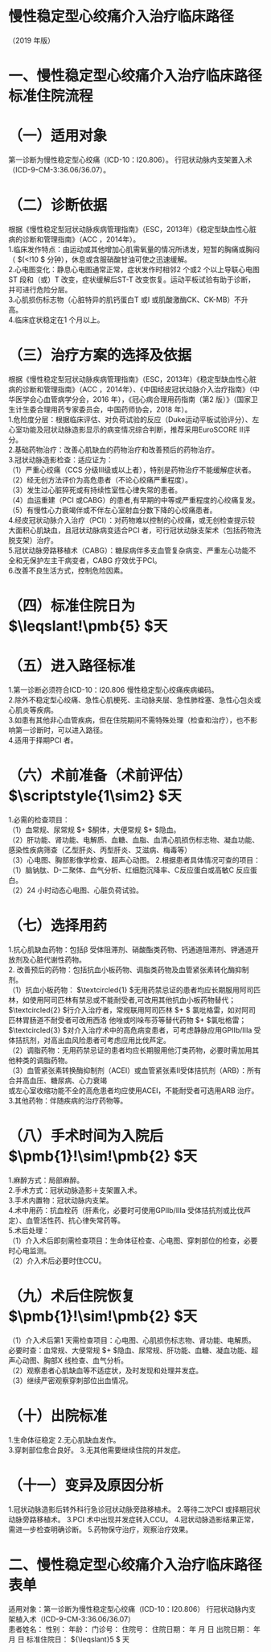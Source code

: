 # 慢性稳定型心绞痛介入治疗临床路径  
（2019 年版）  
# 一、慢性稳定型心绞痛介入治疗临床路径标准住院流程  
# （一）适用对象  
第一诊断为慢性稳定型心绞痛（ICD-10：I20.806）。 行冠状动脉内支架置入术（ICD-9-CM-3:36.06/36.07）。  
# （二）诊断依据  
根据《慢性稳定型冠状动脉疾病管理指南》（ESC，2013年）《稳定型缺血性心脏病的诊断和管理指南》（ACC ，2014年）。  
1.临床发作特点：由运动或其他增加心肌需氧量的情况所诱发，短暂的胸痛或胸闷（ $(<\!10 $ 分钟），休息或含服硝酸甘油可使之迅速缓解。  
2.心电图变化：静息心电图通常正常，症状发作时相邻2 个或2 个以上导联心电图ST 段和（或）T 改变，症状缓解后ST-T 改变恢复。运动平板试验有助于诊断，并可进行危险分层。  
3.心肌损伤标志物（心脏特异的肌钙蛋白T 或I 或肌酸激酶CK、CK-MB）不升高。  
4.临床症状稳定在1 个月以上。  
# （三）治疗方案的选择及依据  
根据《慢性稳定型冠状动脉疾病管理指南》（ESC，2013年）《稳定型缺血性心脏病的诊断和管理指南》（ACC ，2014年）、《中国经皮冠状动脉介入治疗指南》（中华医学会心血管病学分会，2016 年），《冠心病合理用药指南（第2 版）》（国家卫生计生委合理用药专家委员会，中国药师协会，2018 年）。  
1.危险度分层：根据临床评估、对负荷试验的反应（Duke运动平板试验评分）、左心室功能及冠状动脉造影显示的病变情况综合判断，推荐采用EuroSCORE Ⅱ评分。  
2.基础药物治疗：改善心肌缺血的药物治疗和改善预后的药物治疗。  
3.冠状动脉造影检查：适应证为：  
（1）严重心绞痛（CCS 分级Ⅲ级或以上者），特别是药物治疗不能缓解症状者。  
（2）经无创方法评价为高危患者（不论心绞痛严重程度）。  
（3）发生过心脏猝死或有持续性室性心律失常的患者。  
（4）血运重建（PCI 或CABG）的患者,有早期的中等或严重程度的心绞痛复发。  
（5）有慢性心力衰竭伴或不伴左心室射血分数下降的心绞痛患者。  
4.经皮冠状动脉介入治疗（PCI）：对药物难以控制的心绞痛，或无创检查提示较大面积心肌缺血，且冠状动脉病变适合PCI 者，可行冠状动脉支架术（包括药物洗脱支架）治疗。  
5.冠状动脉旁路移植术（CABG）：糖尿病伴多支血管复杂病变、严重左心功能不全和无保护左主干病变者，CABG 疗效优于PCI。  
6.改善不良生活方式，控制危险因素。  
# （四）标准住院日为 $\leqslant\!\pmb{5} $天  
# （五）进入路径标准  
1.第一诊断必须符合ICD-10：I20.806 慢性稳定型心绞痛疾病编码。  
2.除外不稳定型心绞痛、急性心肌梗死、主动脉夹层、急性肺栓塞、急性心包炎或心肌炎等疾病。  
3.如患有其他非心血管疾病，但在住院期间不需特殊处理（检查和治疗），也不影响第一诊断时，可以进入路径。  
4.适用于择期PCI 者。  
# （六）术前准备（术前评估） $\scriptstyle{1\sim2} $天  
1.必需的检查项目：  
（1）血常规、尿常规 $+ $酮体，大便常规 $+ $隐血。  
（2）肝功能、肾功能、电解质、血糖、血脂、血清心肌损伤标志物、凝血功能、感染性疾病筛查（乙型肝炎、丙型肝炎、艾滋病、梅毒等）  
（3）心电图、胸部影像学检查、超声心动图。 2.根据患者具体情况可查的项目：  
（1）脑钠肽、D-二聚体、血气分析、红细胞沉降率、C反应蛋白或高敏C 反应蛋白。  
（2）24 小时动态心电图、心脏负荷试验。  
# （七）选择用药  
1.抗心肌缺血药物：包括β 受体阻滞剂、硝酸酯类药物、钙通道阻滞剂、钾通道开放剂及心脏代谢性药物。  
2. 改善预后的药物：包括抗血小板药物、调脂类药物及血管紧张素转化酶抑制剂。  
（1）抗血小板药物： $\textcircled{1} $无用药禁忌证的患者均应长期服用阿司匹林，如使用阿司匹林有禁忌或不能耐受者,可改用其他抗血小板药物替代； $\textcircled{2} $行介入治疗者，常规联用阿司匹林 $+ $ 氯吡格雷，如对阿司匹林胃肠道不耐受者可改用西洛 他唑或吲哚布芬等替代药物 $+ $氯吡格雷； $\textcircled{3} $对介入治疗术中的高危病变患者，可考虑静脉应用GPⅡb/Ⅲa 受体拮抗剂，对高出血风险患者可考虑应用比伐芦定。  
（2）调脂药物：无用药禁忌证的患者均应长期服用他汀类药物，必要时需加用其他种类的调脂药物。  
（3）血管紧张素转换酶抑制剂（ACEI）或血管紧张素Ⅱ受体拮抗剂（ARB）：所有合并高血压、糖尿病、心力衰竭  
或左心室收缩功能不全的高危患者均应使用ACEI，不能耐受者可选用ARB 治疗。  
3.其他药物：伴随疾病的治疗药物等。  
# （八）手术时间为入院后 $\pmb{1}\!\sim\!\pmb{2} $天  
1.麻醉方式：局部麻醉。  
2.手术方式：冠状动脉造影＋支架置入术。  
3.手术内置物：冠状动脉内支架。  
4.术中用药：抗血栓药（肝素化，必要时可使用GPⅡb/Ⅲa 受体拮抗剂或比伐芦定）、血管活性药、抗心律失常药等。  
5.术后处理：  
（1）介入术后即刻需检查项目：生命体征检查、心电图、穿刺部位的检查，必要时心电监测。  
（2）介入术后必要时住CCU。  
# （九）术后住院恢复 $\pmb{1}\!\sim\!\pmb{2} $天  
（1）介入术后第1 天需检查项目：心电图、心肌损伤标志物、肾功能、电解质。必要时查：血常规、大便常规 $+ $隐血、尿常规、肝功能、血糖、凝血功能、超声心动图、胸部X 线检查、血气分析。  
（2）观察患者心肌缺血等不适症状，及时发现和处理并发症。  
（3）继续严密观察穿刺部位出血情况。  
# （十）出院标准  
1.生命体征稳定 
2.无心肌缺血发作。   
3.穿刺部位愈合良好。 
3.无其他需要继续住院的并发症。  
# （十一）变异及原因分析  
1.冠状动脉造影后转外科行急诊冠状动脉旁路移植术。
2.等待二次PCI 或择期冠状动脉旁路移植术。 
3.PCI 术中出现并发症转入CCU。 
4.冠状动脉造影结果正常，需进一步检查明确诊断。 
5.药物保守治疗，观察治疗效果。  
# 二、慢性稳定型心绞痛介入治疗临床路径表单  
适用对象：第一诊断为慢性稳定型心绞痛（ICD-10：I20.806） 行冠状动脉内支架植入术（ICD-9-CM-3:36.06/36.07）  
患者姓名：         性别：     年龄：     门诊号：       住院号：        住院日期：      年   月   日   出院日期：     年   月   日   标准住院日： ${\leqslant}5 $ 天  
